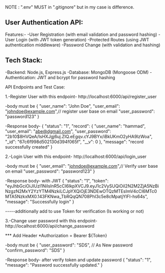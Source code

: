 NOTE : ".env" MUST in ".gitignore" but in my case is difference.

User Authentication API:
------------------
Features:-
-User Registration (with email validation and password hashing)
-User Login (with JWT token generation)
-Protected Routes (using JWT authentication middleware)
-Password Change (with validation and hashing)

 
Tech Stack:
------------------
-Backend: Node.js, Express.js
-Database: MongoDB (Mongoose ODM)
-Authentication: JWT and bcrypt for password hashing

API Endpoints and Test Case:

1.-Register User with this endpoint-
http://localhost:6000/api/register_user

-body must be
{
  "user_name": "John Doe",
  "user_email": "johndoe@example.com",// register user base on email
  "user_password": "password123"
}

-Response body-
{
    "status": "1",
    "record": {
        "user_name": "hammad",
        "user_email": "abe@dgmail.com",
        "user_password": "$2b$10$8HVQeA/IsHXJgj6uj.ZIQ.eEgqv.cYJ9BYx/iBkUKmO2yHA9lzWoa",
        "_id": "67c6f998d502130d394f065f",
        "__v": 0
    },
    "message": "record successfully created"
}


2.-Login User with this endpoint-
http://localhost:6000/api/login_user

-body must be
{
  "user_email": "johndoe@example.com",// Verify user base on email
  "user_password": "password123"
}

-Response body- with JWT
{
    "status": "1",
    "token": "eyJhbGciOiJIUzI1NiIsInR5cCI6IkpXVCJ9.eyJ1c2VySUQiOiI2N2M2ZjA5NzBiNzgzN2MxY2YzYTM4NzkiLCJpYXQiOjE3NDEwOTQzMTEsImV4cCI6MTc0MTA5NzkxMX0.143FKNwa_TbRQqQN708PhI3c5e8cMpatjYlFI-hs64s",
    "message": "Successfully login"
}

-----additionally add to use Token for verification (Is working or not) 

3.-Change user password with this endpoint-
http://localhost:6000/api/change_password

*** Add Header
*Authorization = Bearer ${Token}

-body must be
{
    "user_password": "SDS", // As New password
    "confirm_password": "SDS"
}

-Response body- after verify token and update password
{
    "status": "1",
    "message": "Password successfully updated."
}
